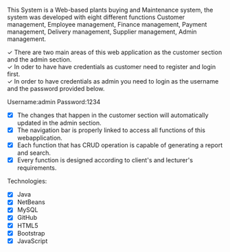 This System is a Web-based plants buying and Maintenance system, the system was developed with eight different functions Customer management, Employee management, Finance management, Payment management, Delivery management, Supplier management, Admin management.

&check; There are two main areas of this web application as the customer section and the admin section.\
&check; In oder to have have credentials as customer need to register and login first.\
&check; In order to have credentials as admin you need to login as the username and the password provided below.

Username:admin
Password:1234

- [x] The changes that happen in the customer section will automatically updated in the admin section.
- [x] The navigation bar is properly linked to access all functions of this webapplication.
- [x] Each function that has CRUD operation is capable of generating a report and search.
- [x] Every function is designed according to client's and lecturer's requirements.

Technologies:

- [x] Java
- [x]  NetBeans
- [x]  MySQL
- [x]  GitHub
- [x]  HTML5
- [x]  Bootstrap
- [x]  JavaScript
